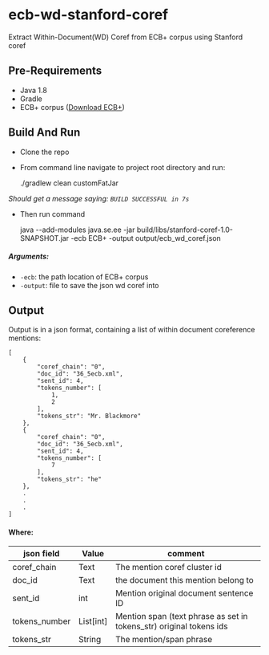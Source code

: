 # ecb-wd-stanford-coref
Extract Within-Document(WD) Coref from ECB+ corpus using Stanford coref


Pre-Requirements
--
- Java 1.8
- Gradle
- ECB+ corpus (<a href="http://www.newsreader-project.eu/results/data/the-ecb-corpus/">Download ECB+</a>)

Build And Run
--
* Clone the repo
* From command line navigate to project root directory and run:
    
    
    ./gradlew clean customFatJar
    
*Should get a message saying: `BUILD SUCCESSFUL in 7s`*
* Then run command

    
    java --add-modules java.se.ee -jar build/libs/stanford-coref-1.0-SNAPSHOT.jar -ecb ECB+ -output output/ecb_wd_coref.json


##### Arguments:

* `-ecb`: the path location of ECB+ corpus
* `-output`: file to save the json wd coref into

Output
--
Output is in a json format, containing a list of within document coreference mentions:

    [
        {
            "coref_chain": "0",
            "doc_id": "36_5ecb.xml",
            "sent_id": 4,
            "tokens_number": [
                1,
                2
            ],
            "tokens_str": "Mr. Blackmore"
        },
        {
            "coref_chain": "0",
            "doc_id": "36_5ecb.xml",
            "sent_id": 4,
            "tokens_number": [
                7
            ],
            "tokens_str": "he"
        },
        .
        .
        .
    ]
    
#### Where:
  
| json field  | Value | comment |
| ------------- | ------------- | ------------- |
| coref_chain | Text | The mention coref cluster id |
| doc_id | Text | the document this mention belong to |
| sent_id | int | Mention original document sentence ID |
| tokens_number | List[int] | Mention span (text phrase as set in tokens_str) original tokens ids |
| tokens_str | String | The mention/span phrase |
